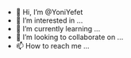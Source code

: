 - 👋 Hi, I’m @YoniYefet
- 👀 I’m interested in ...
- 🌱 I’m currently learning ...
- 💞️ I’m looking to collaborate on ...
- 📫 How to reach me ...

<!---
YoniYefet/YoniYefet is a ✨ special ✨ repository because its `README.md` (this file) appears on your GitHub profile.
You can click the Preview link to take a look at your changes.
--->
